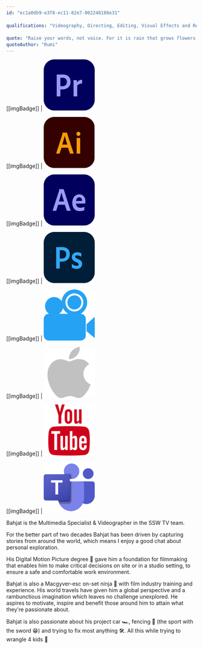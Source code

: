 ```yaml
---
id: "ec1a0db9-e3f8-ec11-82e7-002248186e31"

qualifications: "Videography, Directing, Editing, Visual Effects and Repair"

quote: "Raise your words, not voice. For it is rain that grows flowers, and not the thunder."
quoteAuthor: "Rumi"
---
```


[[imgBadge]]
| ![](../badges/Designer-adobe-premiere.png)

[[imgBadge]]
| ![](../badges/Designer-adobe-illustrator.png)

[[imgBadge]]
| ![](../badges/Designer-adobe-aftereffects.png)

[[imgBadge]]
| ![](../badges/Designer-adobe-photoshop.png)

[[imgBadge]]
| ![](../badges/Designer-camera.png)

[[imgBadge]]
| ![](../badges/Designer-mobile-ios.png)

[[imgBadge]]
| ![](../badges/Designer-youtube.png)

[[imgBadge]]
| ![](../badges/Business-microsoft-office365-teams.png)

Bahjat is the Multimedia Specialist & Videographer in the SSW TV team.

For the better part of two decades Bahjat has been driven by capturing stories from around the world, which means I enjoy a good chat about personal exploration. 

His Digital Motion Picture degree 🎥 gave him a foundation for filmmaking that enables him to make critical decisions on site or in a studio setting, to ensure a safe and comfortable work environment.

Bahjat is also a Macgyver-esc on-set ninja 🥷 with film industry training and experience. His world travels have given him a global perspective and a rambunctious imagination which leaves no challenge unexplored. He aspires to motivate, inspire and benefit those around him to attain what they're passionate about.

Bahjat is also passionate about his project car 🏎️, fencing 🤺 (the sport with the sword 😁) and trying to fix most anything 🛠️. All this while trying to wrangle 4 kids 🤪
